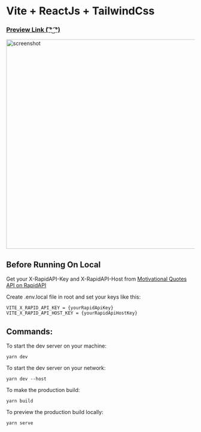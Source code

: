 # Vite + ReactJs + TailwindCss

### [Preview Link ( ͡° ͜ ͡°)](https://get-your-advice.vercel.app/)

<img src='https://user-images.githubusercontent.com/62203579/186967807-1aa871cc-cfc3-4c93-a292-51378fee77b2.png' alt='screenshot' height='560'></img>

## Before Running On Local

Get your X-RapidAPI-Key and X-RapidAPI-Host from [Motivational Quotes API on RapidAPI](https://rapidapi.com/bitbiscuit-bitbiscuit-default/api/motivational-quotes1/)

Create .env.local file in root and set your keys like this:

```shell
VITE_X_RAPID_API_KEY = {yourRapidApiKey}
VITE_X_RAPID_API_HOST_KEY = {yourRapidApiHostKey}
```

## Commands:

To start the dev server on your machine:

```shell
yarn dev
```

To start the dev server on your network:

```shell
yarn dev --host
```

To make the production build:

```shell
yarn build
```

To preview the production build locally:

```shell
yarn serve
```
